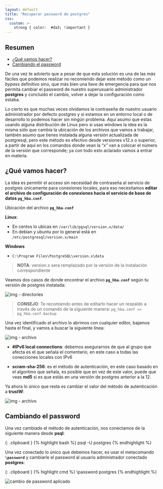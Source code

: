 ```yaml
---
layout: default
title: "Recuperar password de postgres"
css:
  custom: >-
    strong { color:  #da3; !important }
---
```


## Resumen

- [¿Qué vamos hacer?](#que-hacer)
- [Cambiando el password](#cambiado-password)

 
De una vez te advierto que a pesar de que esta solución es una de las más fáciles que podemos realizar no recomiendo dejar este método como un *bypass* definitivo sino, que más bien una llave de emergencia para que nos permita cambiar el password de nuestro superusuario administrador **postgres** y concluido el cambio, volver a dejar la configuración como estaba.

Lo cierto es que muchas veces olvidamos la contraseña de nuestro usuario administrador por defecto postgres y si estamos en un entorno local o de desarrollo lo podemos hacer sin ningún problema. Aquí asumo que estas usando alguna distribución de Linux pero si usas windows la idea es la misma sólo que cambia la ubicación de los archivos que vamos a trabajar, también asumo que tienes instalada alguna versión actualizada de postgresql, pero este método es efectivo desde versiones v12.x o superior, a partir de aquí en los comandos donde vean la “x” van a colocar el número de la versión que corresponde; ya con todo esto aclarado vamos a entrar en materia.


<a name="que-hacer"></a>
## ¿Qué vamos hacer?

La idea es permitir el acceso sin necesidad de contraseña al servicio de postgres únicamente para conexiones locales, para eso necesitamos **editar el archivo de configuración de conexiones hacia el servicio de base de datos `pg_hba.conf`**.


Ubicación del archivo **`pg_hba.conf`**

**Linux**: 

- En centos lo ubicas en `/var/lib/pgsql/version.x/data/`
- En debian y ubuntu por lo general está en `/etc/postgresql/version.x/main`

**Windows**

- `C:\Program Files\PostgreSQL\version.x\data`

> **NOTA**: version.x sera remplazado por la versión de la instalación correspondiente

Veamos dos casos de donde encontrar el archivo **`pg_hba.conf`** según tu versión de postgres instalada:

![img - directories](./assets/pg_hba_path.png)

> **CONSEJO**: Te recomiendo antes de editarlo hacer un respaldo a través de un comando de la siguiente manera: `pg_hba.conf => pg_hba.conf.backup`

Una vez identificado el archivo lo abrimos con cualquier editor, bajamos hasta el final, y vamos a buscar la siguiente línea:  

![img - archivo](./assets/pg_hba_windows.png)


- **#IPv6 local connections**: debemos asegurarnos de que al grupo que afecta es el que señala el comentario, en este caso a todas las conecciones locales con IPv6

- **scram-sha-256**: es el método de autenticación, en este caso basado en el algoritmo que señala, es posible que en vez de este valor, puede que veas  **md5** si es que estás en una versión de postgres anterior a la 12.


Ya ahora lo único que resta es cambiar el valor del método de autenticación a **trustW**:

![img - archivo](./assets/pg_hba_trust.png)



<a name="cambiado-password"></a>
## Cambiando el password


Una vez cambiado el método de autenticación, nos conectamos de la siguiente manera desde **psql**: 

{: .clipboard }
{% highlight bash %}
psql -U postgres
{% endhighlight %}


Una vez conectado lo único que debemos hacer, es usar el metacomando **`\password`** y cambiarle el password al usuario administrador conectado **postgres**:  

{: .clipboard }
{% highlight cmd %}
\password postgres
{% endhighlight %}

![cambio de password aplicado](./assets/cambio-de-password-aplicado.gif)
